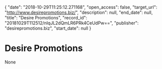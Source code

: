 {
  "date": "2018-10-29T11:25:12.271168", 
  "open_access": false, 
  "target_url": "http://www.desirepromotions.biz/", 
  "description": null, 
  "end_date": null, 
  "title": "Desire Promotions", 
  "record_id": "20181029T112512/nIqJL2dQmLR6PRk4CeUdPw==", 
  "publisher": "desirepromotions.biz", 
  "start_date": null
}

# Desire Promotions

None